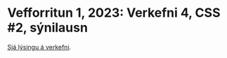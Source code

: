 # Vefforritun 1, 2023: Verkefni 4, CSS #2, sýnilausn

[Sjá lýsingu á verkefni](https://github.com/vefforritun/vef1-2023-v4).
